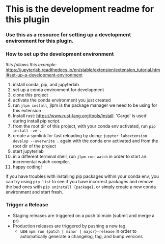 # This is the development readme for this plugin

### Use this as a resource for setting up a development environment for this plugin.

### How to set up the development environment

_this follows this example:_ https://jupyterlab.readthedocs.io/en/stable/extension/extension_tutorial.html#set-up-a-development-environment

1. install conda, pip, and jupyterlab
2. set up a conda environment for development
3. clone this project
4. activate the conda environment you just created
5. run `jlpm install`, jlpm is the package manager we need to be using for this extension
6. Install rust: https://www.rust-lang.org/tools/install. 'Cargo' is used during install pip script.
7. from the root dir of this project, with your conda env activated, run `pip install -ve .`
8. create a symlink for fast reloading by doing: `jupyter labextension develop --overwrite .` again with the conda env activated and from the root dir of the project
9. start jupyterlab
10. in a different terminal shell, run `jlpm run watch` in order to start an incremental watch compiler.
11. happy coding!

If you have troubles with installing pip packages within your conda env, you can try using `pip list` to see if you have incorrect packages and remove the bad ones with `pip uninstall {package}`, or simply create a new conda environment and start fresh.

### Trigger a Release

- Staging releases are triggered on a push to main (submit and merge a pr)
- Production releases are triggered by pushing a new tag
  - use `npm run {patch | minor | major}-release` in order to automatically generate a changelog, tag, and bump versions
